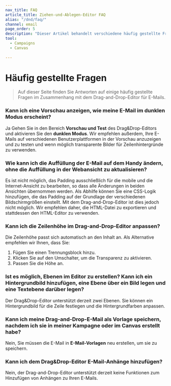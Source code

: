 ```yaml
---
nav_title: FAQ
article_title: Ziehen-und-Ablegen-Editor FAQ
alias: "/dnd/faq/"
channel: email
page_order: 5
description: "Dieser Artikel behandelt verschiedene häufig gestellte Fragen (FAQ) im Zusammenhang mit dem Drag&amp;Drop-Editor."
tool: 
  - Campaigns
  - Canvas
  
---
```


# Häufig gestellte Fragen

> Auf dieser Seite finden Sie Antworten auf einige häufig gestellte Fragen im Zusammenhang mit dem Drag-and-Drop-Editor für E-Mails.

### Kann ich eine Vorschau anzeigen, wie meine E-Mail im dunklen Modus erscheint?

Ja Gehen Sie in den Bereich **Vorschau und Test** des Drag&Drop-Editors und aktivieren Sie den **dunklen Modus**. Wir empfehlen außerdem, Ihre E-Mails auf verschiedenen Benutzerplattformen in der Vorschau anzuzeigen und zu testen und wenn möglich transparente Bilder für Zeilenhintergründe zu verwenden. 

### Wie kann ich die Auffüllung der E-Mail auf dem Handy ändern, ohne die Auffüllung in der Webansicht zu aktualisieren?

Es ist nicht möglich, das Padding ausschließlich für die mobile und die Internet-Ansicht zu bearbeiten, so dass alle Änderungen in beiden Ansichten übernommen werden. Als Abhilfe können Sie eine CSS-Logik hinzufügen, die das Padding auf der Grundlage der verschiedenen Bildschirmgrößen einstellt. Mit dem Drag-and-Drop-Editor ist dies jedoch nicht möglich. Wir empfehlen daher, die HTML-Datei zu exportieren und stattdessen den HTML-Editor zu verwenden.

### Kann ich die Zeilenhöhe im Drag-and-Drop-Editor anpassen?

Die Zeilenhöhe passt sich automatisch an den Inhalt an. Als Alternative empfehlen wir Ihnen, dass Sie:
1. Fügen Sie einen Trennungsblock hinzu.
2. Klicken Sie auf den Umschalter, um die Transparenz zu aktivieren.
3. Passen Sie die Höhe an.

### Ist es möglich, Ebenen im Editor zu erstellen? Kann ich ein Hintergrundbild hinzufügen, eine Ebene über ein Bild legen und eine Textebene darüber legen?

Der Drag&Drop-Editor unterstützt derzeit zwei Ebenen. Sie können ein Hintergrundbild für die Zeile festlegen und die Hintergrundfarben anpassen.

### Kann ich meine Drag-and-Drop-E-Mail als Vorlage speichern, nachdem ich sie in meiner Kampagne oder im Canvas erstellt habe?

Nein, Sie müssen die E-Mail in **E-Mail-Vorlagen** neu erstellen, um sie zu speichern.

### Kann ich dem Drag&Drop-Editor E-Mail-Anhänge hinzufügen?

Nein, der Drag-and-Drop-Editor unterstützt derzeit keine Funktionen zum Hinzufügen von Anhängen zu Ihren E-Mails.
